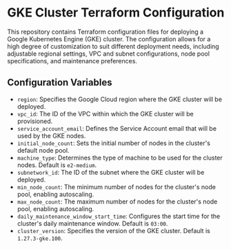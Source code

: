 # GKE Cluster Terraform Configuration

This repository contains Terraform configuration files for deploying a Google Kubernetes Engine (GKE) cluster. The configuration allows for a high degree of customization to suit different deployment needs, including adjustable regional settings, VPC and subnet configurations, node pool specifications, and maintenance preferences.

## Configuration Variables

- `region`: Specifies the Google Cloud region where the GKE cluster will be deployed.
- `vpc_id`: The ID of the VPC within which the GKE cluster will be provisioned.
- `service_account_email`: Defines the Service Account email that will be used by the GKE nodes.
- `initial_node_count`: Sets the initial number of nodes in the cluster's default node pool.
- `machine_type`: Determines the type of machine to be used for the cluster nodes. Default is `e2-medium`.
- `subnetwork_id`: The ID of the subnet where the GKE cluster will be deployed.
- `min_node_count`: The minimum number of nodes for the cluster's node pool, enabling autoscaling.
- `max_node_count`: The maximum number of nodes for the cluster's node pool, enabling autoscaling.
- `daily_maintenance_window_start_time`: Configures the start time for the cluster's daily maintenance window. Default is `03:00`.
- `cluster_version`: Specifies the version of the GKE cluster. Default is `1.27.3-gke.100`.
